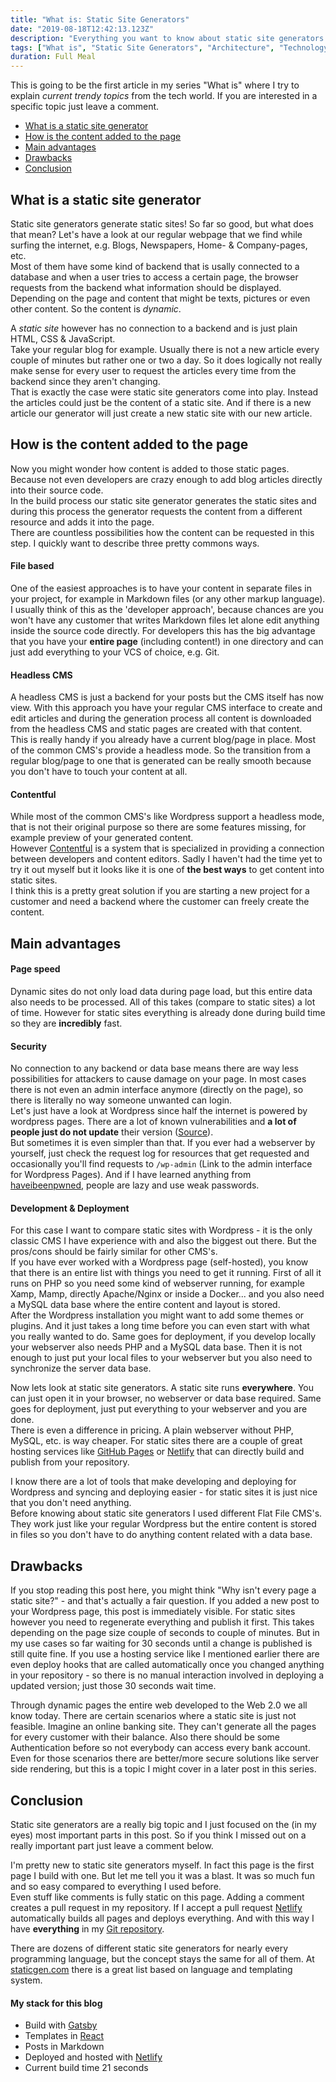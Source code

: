 ```yaml
---
title: "What is: Static Site Generators"
date: "2019-08-18T12:42:13.123Z"
description: "Everything you want to know about static site generators. What are they? How do they work? What does static mean?"
tags: ["What is", "Static Site Generators", "Architecture", "Technology"]
duration: Full Meal
---
```


This is going to be the first article in my series "What is" where I try to explain *current trendy topics* from the 
tech world. If you are interested in a specific topic just leave a comment.

- [What is a static site generator](#what-is-a-static-site-generator)
- [How is the content added to the page](#how-is-the-content-added-to-the-page)
- [Main advantages](#main-advantages)
- [Drawbacks](#drawbacks)
- [Conclusion](#conclusion)

## What is a static site generator
Static site generators generate static sites! So far so good, but what does that mean? Let's have a look at our regular
webpage that we find while surfing the internet, e.g. Blogs, Newspapers, Home- & Company-pages, etc.  
Most of them have some kind of backend that is usally connected to a database and when a user tries to access a certain page, 
the browser requests from the backend what information should be displayed. Depending on the page and content that might 
be texts, pictures or even other content. So the content is *dynamic*.

A *static site* however has no connection to a backend and is just plain HTML, CSS & JavaScript.  
Take your regular blog for example. Usually there is not a new article every couple of minutes but rather one or two a day.
So it does logically not really make sense for every user to request the articles every time from the backend since
they aren't changing.  
That is exactly the case were static site generators come into play. Instead the articles could just be the content of a static site. 
And if there is a new article our generator will just create a new static site with our new article.

## How is the content added to the page
Now you might wonder how content is added to those static pages. Because not even developers are crazy enough to add blog articles 
directly into their source code.  
In the build process our static site generator generates the static sites and during this process the 
generator requests the content from a different resource and adds it into the page.  
There are countless possibilities how the content can be requested in this step. I quickly want to describe three pretty commons ways.

#### File based
One of the easiest approaches is to have your content in separate files in your project, for example in Markdown files 
(or any other markup language).  
I usually think of this as the 'developer approach', because chances are you won't have any customer that writes Markdown
files let alone edit anything inside the source code directly. For developers this has the big advantage that you have your
**entire page** (including content!) in one directory and can just add everything to your VCS of choice, e.g. Git.

#### Headless CMS
A headless CMS is just a backend for your posts but the CMS itself has now view. With this approach you have your regular
CMS interface to create and edit articles and during the generation process all content is downloaded from the headless CMS
and static pages are created with that content.  
This is really handy if you already have a current blog/page in place. Most of the common CMS's provide a headless mode.
So the transition from a regular blog/page to one that is generated can be really smooth because you don't have to touch your
content at all.

#### Contentful
While most of the common CMS's like Wordpress support a headless mode, that is not their original purpose so there are
some features missing, for example preview of your generated content.  
However [Contentful](https://www.contentful.com/) is a system that is specialized in providing a connection between developers
and content editors. Sadly I haven't had the time yet to try it out myself but it looks like it is one of **the best ways**
to get content into static sites.  
I think this is a pretty great solution if you are starting a new project for a customer and need a backend where 
the customer can freely create the content.


## Main advantages

#### Page speed
Dynamic sites do not only load data during page load, but this entire data also needs to be processed. All of this takes
(compare to static sites) a lot of time. However for static sites everything is already done during build time so they 
are **incredibly** fast.

#### Security
No connection to any backend or data base means there are way less possibilities for attackers to cause damage on your 
page. In most cases there is not even an admin interface anymore (directly on the page), so there is literally no way someone 
unwanted can login.  
Let's just have a look at Wordpress since half the internet is powered by wordpress pages. There are a lot of known
vulnerabilities and **a lot of people just do not update** their version ([Source](https://www.wpwhitesecurity.com/statistics-70-percent-wordpress-installations-vulnerable/)).  
But sometimes it is even simpler than that. If you ever had a webserver by yourself, just check the request log for resources that 
get requested and occasionally you'll find requests to ``/wp-admin`` (Link to the admin interface for Wordpress Pages). 
And if I have learned anything from [haveibeenpwned](https://haveibeenpwned.com/Passwords),
people are lazy and use weak passwords.

#### Development & Deployment
For this case I want to compare static sites with Wordpress - it is the only classic CMS I have experience with and also the biggest
out there. But the pros/cons should be fairly similar for other CMS's.  
If you have ever worked with a Wordpress page (self-hosted), you know that there is an entire list with things
you need to get it running. First of all it runs on PHP so you need some kind of webserver running, for example Xamp, Mamp,
directly Apache/Nginx or inside a Docker... and you also need a MySQL data base where the entire content and layout is stored.  
After the Wordpress installation you
might want to add some themes or plugins. And it just takes a long time before you can even start with what you really wanted
to do. Same goes for deployment, if you develop locally your webserver also needs PHP and a MySQL data base. Then it is not
enough to just put your local files to your webserver but you also need to synchronize the server data base.

Now lets look at static site generators. A static site runs **everywhere**. You can just open it in your browser, no webserver
or data base required. Same goes for deployment, just put everything to your webserver and you are done.  
There is even a difference in pricing. A plain webserver without PHP, MySQL, etc. is way cheaper. For static sites there
are a couple of great hosting services like [GitHub Pages]() or [Netlify](htts://netlify.com) that can directly build and 
publish from your repository.

I know there are a lot of tools that make developing and deploying for Wordpress and syncing and deploying easier - for 
static sites it is just nice that you don't need anything.  
Before knowing about static site generators I used different Flat File CMS's. They work just like your regular Wordpress but 
the entire content is stored in files so you don't  have to do anything content related with a data base.

## Drawbacks
If you stop reading this post here, you might think "Why isn't every page a static site?" - and that's actually a fair 
question. If you added a new post to your Wordpress page, this post is immediately visible. For static sites however you
need to regenerate everything and publish it first. This takes depending on the page size couple of seconds to couple of 
minutes. But in my use cases so far waiting for 30 seconds until a change is published is still quite fine. If you use a 
hosting service like I mentioned earlier there are even deploy hooks that are called automatically once you changed anything
in your repository - so there is no manual interaction involved in deploying a updated version; just those 30 seconds
wait time.

Through dynamic pages the entire web developed to the Web 2.0 we all know today. There are certain scenarios where a 
static site is just not feasible. Imagine an online banking site. They can't generate all the pages for every customer with
their balance. Also there should be some Authentication before so not everybody can access every bank account.  
Even for those scenarios there are better/more secure solutions like server side rendering, but this is a topic I might cover 
in a later post in this series.

## Conclusion
Static site generators are a really big topic and I just focused on the (in my eyes) most important parts in this post.
So if you think I missed out on a really important part just leave a comment below.

I'm pretty new to static site generators myself. In fact this page is the first page I build with one. But let me tell you 
it was a blast. It was so much fun and so easy compared to everything I used before.  
Even stuff like comments is fully static on this page. Adding a comment creates a pull request in my repository. If I accept 
a pull request [Netlify](htts://netlify.com) automatically builds all pages and deploys everything. And with this way I 
have **everything** in my [Git repository](https://github.com/ngehlert/developapa).

There are dozens of different static site generators for nearly every programming language, but the concept stays the same 
for all of them. At [staticgen.com](https://www.staticgen.com/) there is a great list based on language and templating 
system.

#### My stack for this blog
* Build with [Gatsby](https://www.gatsbyjs.org)
* Templates in [React](http://reactjs.org)
* Posts in Markdown
* Deployed and hosted with [Netlify](htts://netlify.com)
* Current build time 21 seconds
